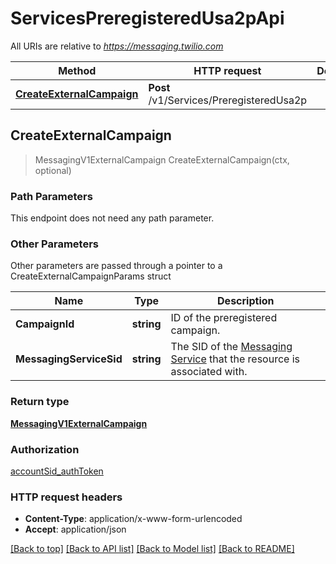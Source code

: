 # ServicesPreregisteredUsa2pApi

All URIs are relative to *https://messaging.twilio.com*

Method | HTTP request | Description
------------- | ------------- | -------------
[**CreateExternalCampaign**](ServicesPreregisteredUsa2pApi.md#CreateExternalCampaign) | **Post** /v1/Services/PreregisteredUsa2p | 



## CreateExternalCampaign

> MessagingV1ExternalCampaign CreateExternalCampaign(ctx, optional)





### Path Parameters

This endpoint does not need any path parameter.

### Other Parameters

Other parameters are passed through a pointer to a CreateExternalCampaignParams struct


Name | Type | Description
------------- | ------------- | -------------
**CampaignId** | **string** | ID of the preregistered campaign.
**MessagingServiceSid** | **string** | The SID of the [Messaging Service](https://www.twilio.com/docs/messaging/services/api) that the resource is associated with.

### Return type

[**MessagingV1ExternalCampaign**](MessagingV1ExternalCampaign.md)

### Authorization

[accountSid_authToken](../README.md#accountSid_authToken)

### HTTP request headers

- **Content-Type**: application/x-www-form-urlencoded
- **Accept**: application/json

[[Back to top]](#) [[Back to API list]](../README.md#documentation-for-api-endpoints)
[[Back to Model list]](../README.md#documentation-for-models)
[[Back to README]](../README.md)


